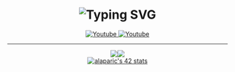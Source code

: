 <h1 align="center"><img src="https://readme-typing-svg.herokuapp.com?font=Encode+Sans+&size=25&duration=3000&pause=1000&color=A30EF7&center=true&width=435&lines=%F0%9F%91%8B+Hey!+I'm+Magnitopic;I'm+mainly+a+web+dev;A+student+at+42Madrid;And+an+all+round+tech+lover" alt="Typing SVG" /></h1>

<div align="center">
<a href="https://www.youtube.com/alejandromagnitopic">
		<img src="https://img.shields.io/badge/YouTube-red?style=for-the-badge&logo=youtube&logoColor=white" alt="Youtube"/>
</a>
<a href="https://twitter.com/magnitopic">
	<img src="https://img.shields.io/badge/Twitter-blue?style=for-the-badge&logo=twitter&logoColor=white" alt="Youtube"/>
</a>

---

<a href="https://github.com/magnitopic" style="display: flex; align-items: center;justify-content: center; flex-wrap: wrap;">
	<img align="top" src="https://github-readme-streak-stats.herokuapp.com?user=magnitopic&theme=highcontrast" />
	<img align="top" src="https://github-readme-stats.vercel.app/api/top-langs/?username=magnitopic&layout=compact&theme=highcontrast" />
	<a href="https://profile.intra.42.fr/users/alaparic">
		<img src="https://badge42.vercel.app/api/v2/cl866nkad00400gmqnqruit61/stats?cursusId=21&coalitionId=64" alt="alaparic's 42 stats" />
	</a>
</a>

</div>
